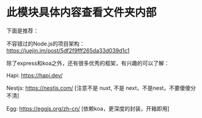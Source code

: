 # 此模块具体内容查看文件夹内部


下面是推荐：

不容错过的Node.js的项目架构： https://juejin.im/post/5df2f9fff265da33d039d1c1

除了express和koa之外，还有很多优秀的框架，有兴趣的可以了解：

Hapi: https://hapi.dev/

Nestjs: https://nestjs.com/  [注意不是 nuxt, 不是 next，不是nest，不要傻傻分不清]

Egg: https://eggjs.org/zh-cn/ [依赖koa，更深度的封装，开箱即用]

